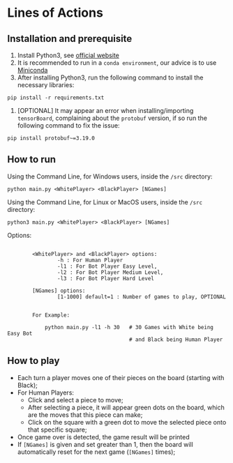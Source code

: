 # Lines of Actions

## Installation and prerequisite

1. Install Python3, see [official website](https://www.python.org/downloads/)
1. It is recommended to run in a `conda environment`, our advice is to use [Miniconda](https://docs.conda.io/en/latest/miniconda.html)
1. After installing Python3, run the following command to install the necessary libraries: 
```shell
pip install -r requirements.txt
```

1. [OPTIONAL] It may appear an error when installing/importing `tensorBoard`, complaining about the `protobuf` version, if so run the following command to fix the issue:

```shell
pip install protobuf~=3.19.0
```

## How to run

Using the Command Line, for Windows users, inside the `/src` directory:

```shell
python main.py <WhitePlayer> <BlackPlayer> [NGames]
```

Using the Command Line, for Linux or MacOS users, inside the `/src` directory:

```shell
python3 main.py <WhitePlayer> <BlackPlayer> [NGames]
```


Options:
```

        <WhitePlayer> and <BlackPlayer> options: 
                -h : For Human Player 
                -l1 : For Bot Player Easy Level, 
                -l2 : For Bot Player Medium Level, 
                -l3 : For Bot Player Hard Level

        [NGames] options: 
                [1-1000] default=1 : Number of games to play, OPTIONAL

        
        For Example: 

            python main.py -l1 -h 30   # 30 Games with White being Easy Bot
                                       # and Black being Human Player

```

## How to play

- Each turn a player moves one of their pieces on the board (starting with Black);
- For Human Players:
    - Click and select a piece to move;
    - After selecting a piece, it will appear green dots on the board, which are the moves that this piece can make;
    - Click on the square with a green dot to move the selected piece onto that specific square;
- Once game over is detected, the game result will be printed
- If `[NGames]` is given and set greater than 1, then the board will automatically reset for the next game (`[NGames]` times);